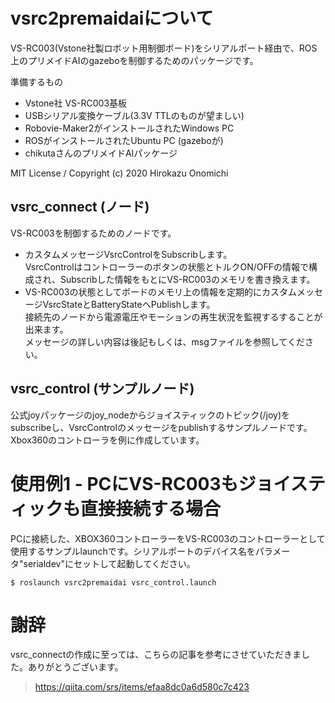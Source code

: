 # vsrc2premaidaiについて
VS-RC003(Vstone社製ロボット用制御ボード)をシリアルポート経由で、ROS上のプリメイドAIのgazeboを制御するためのパッケージです。

準備するもの
- Vstone社 VS-RC003基板
- USBシリアル変換ケーブル(3.3V TTLのものが望ましい)
- Robovie-Maker2がインストールされたWindows PC
- ROSがインストールされたUbuntu PC (gazeboが)
- chikutaさんのプリメイドAIパッケージ

MIT License / Copyright (c) 2020 Hirokazu Onomichi

## vsrc_connect (ノード)
VS-RC003を制御するためのノードです。

* カスタムメッセージVsrcControlをSubscribします。  
VsrcControlはコントローラーのボタンの状態とトルクON/OFFの情報で構成され、Subscribした情報をもとにVS-RC003のメモリを書き換えます。
* VS-RC003の状態としてボードのメモリ上の情報を定期的にカスタムメッセージVsrcStateとBatteryStateへPublishします。  
接続先のノードから電源電圧やモーションの再生状況を監視するすることが出来ます。  
メッセージの詳しい内容は後記もしくは、msgファイルを参照してください。

## vsrc_control (サンプルノード)
公式joyパッケージのjoy_nodeからジョイスティックのトピック(/joy)をsubscribeし、VsrcControlのメッセージをpublishするサンプルノードです。
Xbox360のコントローラを例に作成しています。



# 使用例1 - PCにVS-RC003もジョイスティックも直接接続する場合

PCに接続した、XBOX360コントローラーをVS-RC003のコントローラーとして使用するサンプルlaunchです。シリアルポートのデバイス名をパラメータ"serialdev"にセットして起動してください。

```
$ roslaunch vsrc2premaidai vsrc_control.launch
```




# 謝辞
vsrc_connectの作成に至っては、こちらの記事を参考にさせていただきました。ありがとうございます。  
> https://qiita.com/srs/items/efaa8dc0a6d580c7c423
